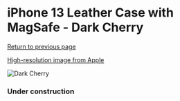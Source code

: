 # iPhone 13 Leather Case with MagSafe - Dark Cherry

[Return to previous page](/iphone_13)

[High-resolution image from Apple](https://store.storeimages.cdn-apple.com/8756/as-images.apple.com/is/MM143?wid=4500&hei=4500&fmt=png)

<div style="width: 384px"><img src="/everyphone/MM143.png" alt="Dark Cherry"></div>

### Under construction
